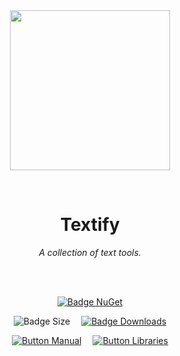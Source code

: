 
<div align = center>

<br>
<br>
    
<img
  src = 'https://cdn.jsdelivr.net/gh/Aptivi/Textify@main/assets/OfficialAppIcon-Textify-512.png'
  width = 256
  align = center
/>

<br>

# Textify
    
*A collection of text tools.*

<br>
<br>

[![Badge NuGet]][NuGet]

![Badge Size]   
[![Badge Downloads]][Releases]

[![Button Manual]][Manual]   
[![Button Libraries]][Libraries]

</div>
    
<br>

</div>


<!----------------------------------------------------------------------------->

[Releases]: https://gitlab.com/aptivi/main/Textify/-/releases
[NuGet]: https://www.nuget.org/packages/Textify.Offline/

[Libraries]: https://aptivi.gitbook.io/textify-manual/project-dependencies
[Manual]: https://aptivi.gitbook.io/textify-manual/

<!----------------------------------[ Badges ]--------------------------------->

[Badge Downloads]: https://img.shields.io/github/downloads/Aptivi/Textify/total?color=217346&label=Downloads&style=for-the-badge&logoColor=white&logo=DocuSign&labelColor=2d9d5f
[Badge NuGet]: https://img.shields.io/nuget/vpre/Textify.Offline?color=012f52&style=for-the-badge&logoColor=white&logo=NuGet&labelColor=004880
[Badge Size]: https://img.shields.io/github/repo-size/Aptivi/Textify?color=bb4a28&label=size&logoColor=white&style=for-the-badge&logo=GoogleAnalytics&labelColor=E85C33


<!---------------------------------[ Buttons ]--------------------------------->

[Button Libraries]: https://img.shields.io/badge/Libraries-EA8220?style=for-the-badge&logoColor=white&logo=AzureArtifacts
[Button Manual]: https://img.shields.io/badge/Docs-blueviolet?style=for-the-badge&logoColor=white&logo=GitBook
